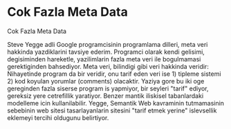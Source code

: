 # Cok Fazla Meta Data


Cok Fazla Meta Data



Steve Yegge adli Google programcisinin programlama dilleri, meta veri hakkinda yazdiklarini tavsiye ederim. Programci olarak kendi gelisimi, degisiminden hareketle, yazilimlarin fazla meta veri ile bogulmamasi gerektiginden bahsediyor. Meta veri, bilindigi gibi veri hakkinda veridir: Nihayetinde program da bir veridir, onu tarif eden veri ise 1) tipleme sistemi 2) kod koyulan yorumlar (comments) olacaktir. Yaziya gore bu iki oge gereginden fazla siserse program is yapmiyor, bir seyleri "tarif" ediyor, gereksiz yere cetrefillik yaratiyor. Benzer mantik iliskisel tabanlardaki modelleme icin kullanilabilir. Yegge, Semantik Web kavraminin tutmamasinin sebebinin web sitesi tasarlayanlarin sitesini "tarif etmek yerine" islevsellik eklemeyi tercihi oldugunu belirtiyor.




